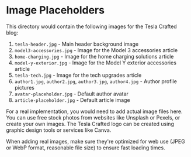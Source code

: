# Image Placeholders

This directory would contain the following images for the Tesla Crafted blog:

1. `tesla-header.jpg` - Main header background image
2. `model3-accessories.jpg` - Image for the Model 3 accessories article
3. `home-charging.jpg` - Image for the home charging solutions article
4. `model-y-exterior.jpg` - Image for the Model Y exterior accessories article
5. `tesla-tech.jpg` - Image for the tech upgrades article
6. `author1.jpg`, `author2.jpg`, `author3.jpg`, `author4.jpg` - Author profile pictures
7. `avatar-placeholder.jpg` - Default author avatar
8. `article-placeholder.jpg` - Default article image

For a real implementation, you would need to add actual image files here. You can use free stock photos from websites like Unsplash or Pexels, or create your own images. The Tesla Crafted logo can be created using graphic design tools or services like Canva.

When adding real images, make sure they're optimized for web use (JPEG or WebP format, reasonable file size) to ensure fast loading times.
